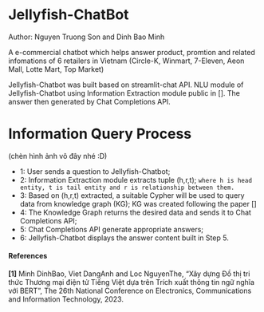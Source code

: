 # Jellyfish-ChatBot

Author: Nguyen Truong Son and Dinh Bao Minh

A e-commercial chatbot which helps answer product, promtion and related infomations of 6 retailers in Vietnam (Circle-K, Winmart, 7-Eleven, Aeon Mall, Lotte Mart, Top Market)

Jellyfish-Chatbot was built based on streamlit-chat API.
NLU module of Jellyfish-Chatbot using Information Extraction module public in [].
The answer then generated by Chat Completions API.

# Information Query Process

(chèn hình ảnh vô đây nhé :D)

-	1: User sends a question to Jellyfish-Chatbot;
-	2: Information Extraction module extracts tuple (h,r,t);
`where h is head entity, t is tail entity and r is relationship between them.`
-	3: Based on (h,r,t) extracted, a suitable Cypher will be used to query data from knowledge graph (KG);
KG was created following the paper []
-	4: The Knowledge Graph returns the desired data and sends it to Chat Completions API;
-	5: Chat Completions API generate appropriate answers;
-	6: Jellyfish-Chatbot displays the answer content built in Step 5.

#### References
**[1]** Minh DinhBao, Viet DangAnh and Loc NguyenThe, “Xây dựng Đồ thị tri thức Thương mại điện tử Tiếng Việt dựa trên Trích xuất thông tin ngữ nghĩa với BERT”, The 26th National Conference on Electronics, Communications and Information Technology, 2023.

